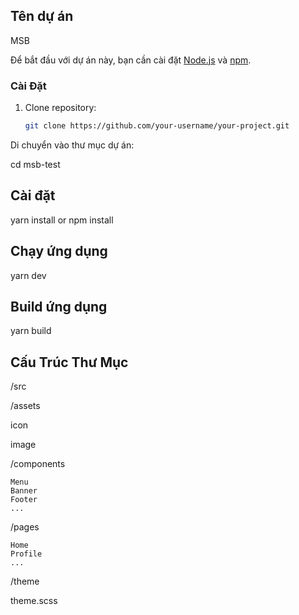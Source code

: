 ## Tên dự án 

MSB

Để bắt đầu với dự án này, bạn cần cài đặt [Node.js](https://nodejs.org/) và [npm](https://www.npmjs.com/).

### Cài Đặt

1. Clone repository:

   ```bash
   git clone https://github.com/your-username/your-project.git

Di chuyển vào thư mục dự án:

cd msb-test

## Cài đặt 

yarn install or npm install

## Chạy ứng dụng

yarn dev

## Build ứng dụng

yarn build

## Cấu Trúc Thư Mục

/src

/assets

icon

image

/components

    Menu
    Banner
    Footer
    ...

/pages

    Home
    Profile
    ...

/theme

theme.scss

